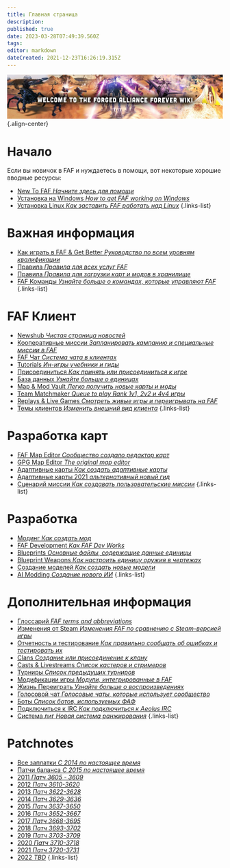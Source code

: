 ```yaml
---
title: Главная страница
description: 
published: true
date: 2023-03-28T07:49:39.560Z
tags: 
editor: markdown
dateCreated: 2021-12-23T16:26:19.315Z
---
```


![wiki-banner.jpg](/wiki-banner.jpg){.align-center}

# Начало
Если вы новичок в FAF и нуждаетесь в помощи, вот некоторые хорошие вводные ресурсы:

- [New To FAF *Начните здесь для помощи*](https://wiki.faforever.com/ru/New-To-FAF)
- [Установка на Windows *How to get FAF working on Windows*](https://wiki.faforever.com/ru/Windows-Install)
- [Установка Linux *Как заставить FAF работать над Linux*](https://wiki.faforever.com/ru/Linux-Install)
{.links-list}


# Важная информация

- [Как играть в FAF & Get Better *Руководство по всем уровням квалификации*](https://wiki.faforever.com/ru/Learning-SupCom)
- [Правила *Правила для всех услуг FAF*](https://wiki.faforever.com/ru/FAF-Rules)
- [Правила *Правила для загрузки карт и модов в хранилище*](https://wiki.faforever.com/ru/Vault-Rules)
- [FAF Команды *Узнайте больше о командах, которые управляют FAF*](https://wiki.faforever.com/ru/FAF-Teams)
{.links-list}

# FAF Клиент

- [Newshub *Чистая страница новостей*](https://wiki.faforever.com/ru/NewsHub)
- [Кооперативные миссии *Запланировать кампанию и специальные миссии в FAF*](https://wiki.faforever.com/ru/Coop-Missions)
- [FAF Чат *Система чата в клиентах*](https://wiki.faforever.com/ru/FAF-chat)
- [Tutorials *Ин-игры учебники и гиды*](https://wiki.faforever.com/ru/Tutorials)
- [Присоединиться *Как принять или присоединиться к игре*](https://wiki.faforever.com/ru/Host-and-join-games)
- [База данных *Узнайте больше о единицах*](https://wiki.faforever.com/ru/Unit-Database)
- [Map & Mod Vault *Легко получить новые карты и моды*](https://wiki.faforever.com/ru/Map-&-Mod-Vault)
- [Team Matchmaker *Queue to play Rank 1v1, 2v2 и 4v4 игры*](https://wiki.faforever.com/ru/tmm)
- [Replays & Live Games *Смотреть живые игры и переигрывать на FAF*](https://wiki.faforever.com/ru/Replays-&-Live-Games)
- [Темы клиентов *Изменить внешний вид клиента*](https://wiki.faforever.com/ru/Theming)
{.links-list}


# Разработка карт

- [FAF Map Editor *Сообщество создало редактор карт*](https://wiki.faforever.com/ru/FA-Forever-Map-Editor)
- [GPG Map Editor *The original map editor*](https://wiki.faforever.com/ru/GPG-Map-Editor)
- [Адаптивные карты *Как создать адаптивные карты*](https://wiki.faforever.com/ru/Adaptive-Maps)
- [Адаптивные карты 2021 *альтернативный новый гид*](https://wiki.faforever.com/ru/map-development/Adaptive-Mapping-2021)
- [Сценарий миссии *Как создавать пользовательские миссии*](https://wiki.faforever.com/ru/Mission-Scripting)
{.links-list}


# Разработка

- [Модинг *Как создать мод*](https://wiki.faforever.com/ru/Modding)
- [FAF Development *Как FAF Dev Works*](https://wiki.faforever.com/ru/FAF-Development)
- [Blueprints *Основные файлы, содержащие данные единицы*](https://wiki.faforever.com/ru/Blueprints)
- [Blueprint Weapons *Как настроить единицу оружия в чертежах*](https://wiki.faforever.com/ru/Blueprints/Weapon)
- [Создание моделей *Как создать новые модели*](https://wiki.faforever.com/ru/Creating-models)
- [AI Modding *Создание нового ИИ*](https://wiki.faforever.com/ru/AI-Modding)
{.links-list}

# Дополнительная информация

- [Глоссарий *FAF terms and abbreviations*](https://wiki.faforever.com/ru/Glossary)
- [Изменения от Steam *Изменения FAF по сравнению с Steam-версией игры*](https://wiki.faforever.com/ru/Changes-from-steam)
- [Отчетность и тестирование *Как правильно сообщать об ошибках и тестировать их*](https://wiki.faforever.com/ru/Bug-Reporting-and-Testing)
- [Clans *Создание или присоединение к клану*](https://wiki.faforever.com/ru/Clans)
- [Casts & Livestreams *Список кастеров и стримеров*](https://wiki.faforever.com/ru/Casts&Livestreams)
- [Турниры *Список предыдущих турниров*](https://wiki.faforever.com/ru/Tournaments)
- [Модификации игры *Модули, интегрированные в FAF*](https://wiki.faforever.com/ru/Game-Modifications-(Mods))
- [Жизнь Переиграть *Узнайте больше о воспроизведениях*](https://wiki.faforever.com/ru/LiveReplay-server-and-replays)
- [Голосовой чат *Голосовые чаты, которые использует сообщество*](https://wiki.faforever.com/ru/Voicechat-(Discord))
- [Боты *Список ботов, используемых ФАФ*](https://wiki.faforever.com/ru/Bots)
- [Подключиться к IRC *Как подключиться к Aeolus IRC*](https://wiki.faforever.com/ru/Chat-IRC-server)
- [Система лиг *Новая система ранжирования*](https://wiki.faforever.com/ru/league-system)
{.links-list}

# Patchnotes

- [Все заплатки *С 2014 по настоящее время*](https://github.com/FAForever/fa/releases)
- [Патчи баланса *С 2015 по настоящее время*](http://patchnotes.faforever.com/)
- [2011 *Патч 3605 - 3609*](https://wiki.faforever.com/ru/patches/Game-&-Balance-Patchnotes-2011)
- [2012 *Патч 3610-3620*](https://wiki.faforever.com/ru/patches/Game-&-Balance-Patchnotes-2012)
- [2013 *Патч 3622-3628*](https://wiki.faforever.com/ru/patches/Game-&-Balance-Patchnotes-2013)
- [2014 *Патч 3629-3636*](https://wiki.faforever.com/ru/patches/Game-&-Balance-Patchnotes-2014)
- [2015 *Патч 3637-3650*](https://wiki.faforever.com/ru/patches/Game-&-Balance-Patchnotes-2015)
- [2016 *Патч 3652-3667*](https://wiki.faforever.com/ru/patches/Game-&-Balance-Patchnotes-2016)
- [2017 *Патч 3668-3695*](https://wiki.faforever.com/ru/patches/Game-&-Balance-Patchnotes-2017)
- [2018 *Патч 3693-3702*](https://wiki.faforever.com/ru/patches/Game-&-Balance-Patchnotes-2018)
- [2019 *Патч 3703-3709*](https://wiki.faforever.com/ru/patches/Game-&-Balance-Patchnotes-2019)
- [2020 *Патч 3710-3718*](https://wiki.faforever.com/ru/patches/Game-&-Balance-Patchnotes-2020)
- [2021 *Патч 3720-3731*](https://wiki.faforever.com/ru/patches/Game-&-Balance-Patchnotes-2021)
- [2022 *TBD*](https://wiki.faforever.com/ru/patches/Game-&-Balance-Patchnotes-2022)
{.links-list}